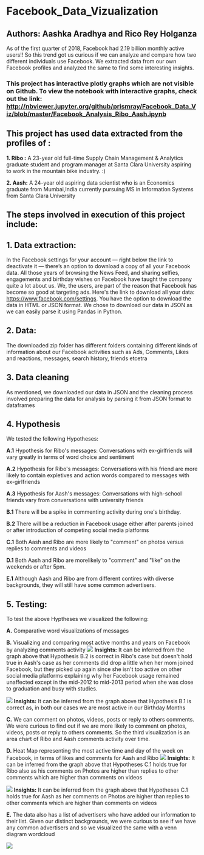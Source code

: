 # Facebook_Data_Vizualization
## Authors: Aashka Aradhya and Rico Rey Holganza

As of the first quarter of 2018, Facebook had 2.19 billion monthly active users!! So this trend got us curious if we can analyze and compare how two different individuals use Facebook. We extracted data from our own Facebook profiles and analyzed the same to find some interesting insights.

### This project has interactive plotly graphs which are not visible on Github. To view the notebook with interactive graphs, check out the link: http://nbviewer.jupyter.org/github/prismray/Facebook_Data_Viz/blob/master/Facebook_Analysis_Ribo_Aash.ipynb
## This project has used data extracted from the profiles of :
**1. Ribo :** A 23-year old full-time Supply Chain Management & Analytics graduate student and program manager at Santa Clara University aspiring to work in the mountain bike industry. :)

**2. Aash:** A 24-year old aspiring data scientist who is an Economics graduate from Mumbai,India currently pursuing MS in Information Systems from Santa Clara University

## The steps involved in execution of this project include:

## 1. Data extraction:
In the Facebook settings for your account — right below the link to deactivate it — there’s an option to download a copy of all your Facebook data. All those years of browsing the News Feed, and sharing selfies, engagements and birthday wishes on Facebook have taught the company quite a lot about us. We, the users, are part of the reason that Facebook has become so good at targeting ads. Here's the link to download all your data: https://www.facebook.com/settings. You have the option to download the data in HTML or JSON format. We chose to download our data in JSON as we can easily parse it using Pandas in Python.

## 2. Data:
The downloaded zip folder has different folders containing different kinds of information about our Facebook activities such as Ads, Comments, Likes and reactions, messages, search history, friends etcetra

## 3. Data cleaning
As mentioned, we downloaded our data in JSON and the cleaning process involved preparing the data for analysis by parsing it from JSON format to dataframes

## 4. Hypothesis
We tested the following Hypotheses:

**A.1** Hypothesis for Ribo's messages: Conversations with ex-girlfriends will vary greatly in terms of word choice and sentiment

**A.2** Hypothesis for Ribo's messages: Conversations with his friend are more likely to contain expletives and action words compared to messages with ex-girlfriends

**A.3** Hypothesis for Aash's messages: Conversations with high-school friends vary from conversations with university friends

**B.1** There will be a spike in commenting activity during one's birthday.

**B.2** There will be a reduction in Facebook usage either after parents joined or after introduction of competing social media platforms

**C.1** Both Aash and Ribo are more likely to "comment" on photos versus replies to comments and videos

**D.1** Both Aash and Ribo are morelikely to "comment" and "like" on the weekends or after 5pm.

**E.1** Although Aash and Ribo are from different contires with diverse backgrounds, they will still have some common advertisers.

## 5. Testing:
To test the above Hyptheses we visualized the following:

**A.** Comparative word visualizations of messages

**B.** Visualizing and comparing most active months and years on Facebook by analyzing comments activity
![](Images/B.1_Facebook_activity_over_years.png)
**Insights:** It can be inferred from the graph above that Hypothesis B.2 is correct in Ribo's case but doesn't hold true in Aash's case as her comments did drop a little when her mom joined Facebook, but they picked up again since she isn't too active on other social media platforms explaining why her Facebook usage remained unaffected except in the mid-2012 to mid-2013 period when she was close to graduation and busy with studies.

![](Images/B.2_Facebook_activity_over_months.png)
**Insights:** It can be inferred from the graph above that Hypothesis B.1 is correct as, in both our cases we are most active in our Birthday Months

**C.** We can comment on photos, videos, posts or reply to others comments. We were curious to find out if we are more likely to comment on photos, videos, posts or reply to others comments. So the third visualization is an area chart of Ribo and Aash comments activity over time.


**D.** Heat Map representing the most active time and day of the week on Facebook, in terms of likes and comments for Aash and Ribo
![](Images/D.1.1_HeatMap_Facebook_Comments_Ribo.png)
**Insights:** It can be inferred from the graph above that Hypotheses C.1 holds true for Ribo also as his comments on Photos are higher than replies to other comments which are higher than comments on videos

![](Images/D.1.2_HeatMap_Facebook_Comments_Aash.png)
**Insights:** It can be inferred from the graph above that Hypotheses C.1 holds true for Aash as her comments on Photos are higher than replies to other comments which are higher than comments on videos
 

**E.** The data also has a list of advertisers who have added our information to their list. Given our distinct backgrounds, we were curious to see if we have any common advertisers and so we visualized the same with a venn diagram wordcloud

![](Images/E.1_Common_Advertisers_VennWordcloud.png)
